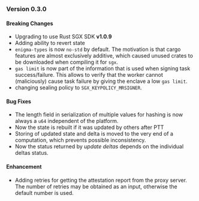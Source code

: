 ### Version 0.3.0

#### Breaking Changes

* Upgrading to use Rust SGX SDK **v1.0.9**
* Adding ability to revert state
* `enigma-types` is now `no-std` by default. The motivation is that cargo features are almost exclusively additive, which caused unused crates to be downloaded when compiling it for `sgx`.
* `gas limit` is now part of the information that is used when signing task success/failure. This allows to verify that the worker cannot (maliciously) cause task failure by giving the enclave a low `gas limit`.
* changing sealing policy to `SGX_KEYPOLICY_MRSIGNER`.

#### Bug Fixes

* The length field in serialization of multiple values for hashing is now always a `u64` independent of the platform.
* Now the state is rebuilt if it was updated by others after PTT
* Storing of updated state and delta is moved to the very end of a computation, which prevents possible inconsistency.
* Now the status returned by _update deltas_ depends on the individual deltas status.

#### Enhancement

* Adding retries for getting the attestation report from the proxy server. The number of retries may be obtained as an input, otherwise the default number is used.


